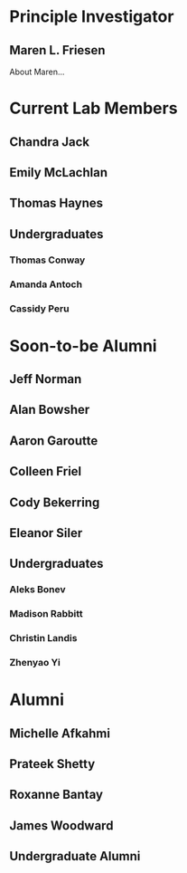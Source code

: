# Principle Investigator
## Maren L. Friesen
About Maren...

# Current Lab Members
## Chandra Jack
## Emily McLachlan
## Thomas Haynes

## Undergraduates
### Thomas Conway
### Amanda Antoch
### Cassidy Peru

# Soon-to-be Alumni

## Jeff Norman
## Alan Bowsher
## Aaron Garoutte
## Colleen Friel
## Cody Bekerring
## Eleanor Siler

## Undergraduates
### Aleks Bonev
### Madison Rabbitt
### Christin Landis
### Zhenyao Yi


# Alumni
## Michelle Afkahmi
## Prateek Shetty
## Roxanne Bantay
## James Woodward

## Undergraduate Alumni
